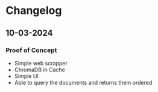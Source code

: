 # Changelog
## 10-03-2024
### Proof of Concept
- Simple web scrapper
- ChromaDB in Cache
- Simple UI
- Able to query the documents and returns them ordered

